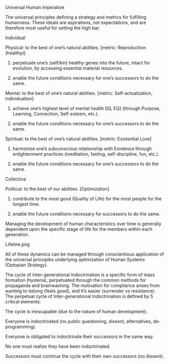 Universal Human Imperative

The universal principles defining a strategy and metrics for fulfilling
humanness. These ideals are aspirations, not expectations, and are
therefore most useful for setting the high bar.

Individual

Physical: to the best of one’s natural abilities. \[metric: Reproduction
(healthy)\]

 1. perpetuate one’s (self/kin) healthy genes into the future, intact
for evolution, by accessing essential material resources.

2. enable the future conditions necessary for one’s successors to do the
same.

Mental: to the best of one’s natural abilities. \[metric:
Self-actualization, individuation\]

 1. achieve one’s highest level of mental health \[IQ, EQ\] (through
Purpose, Learning, Connection, Self-esteem, etc.).

2. enable the future conditions necessary for one’s successors to do the
same.

Spiritual: to the best of one’s natural abilities. \[metric: Existential
Love\]

 1. harmonize one’s subconscious relationship with Existence through
enlightenment practices (meditation, fasting, self-discipline, fun,
etc.).

2. enable the future conditions necessary for one’s successors to do the
same.

Collective

Political: to the best of our abilities. \[Optimization\]

 1. contribute to the most good (Quality of Life) for the most people
for the longest time.

2. enable the future conditions necessary for successors to do the same.

Managing the development of human characteristics over time is generally
dependent upon the specific stage of life for the members within each
generation.

Lifeline.png

All of these dynamics can be managed through conscientious application
of the universal principles underlying optimization of Human Systems
(Optopian Strategy).

The cycle of Inter-generational Indoctrination is a specific form of
mass formation (hysteria), perpetuated through the common methods for
propaganda and brainwashing. The motivation for compliance arises from
wanting to belong (feels good), and it’s easier (surrender vs
resistance). The perpetual cycle of Inter-generational Indoctrination is
defined by 5 critical elements:

The cycle is inescapable (due to the nature of human development).

Everyone is indoctrinated (no public questioning, dissent, alternatives,
de-programming).

Everyone is obligated to indoctrinate their successors in the same way.

No one must realize they have been indoctrinated.

Successors must continue the cycle with their own successors (no
dissent).
